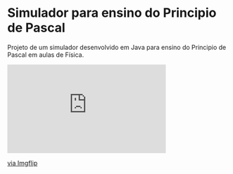 # Simulador para ensino do Principio de Pascal
Projeto de um simulador desenvolvido em Java para ensino do Principio de Pascal em aulas de Física.</p>

<div style="width:360px;max-width:100%;"><div style="height:0;padding-bottom:56.11%;position:relative;"><iframe width="360" height="202" style="position:absolute;top:0;left:0;width:100%;height:100%;" frameBorder="0" src="https://imgflip.com/embed/4xkuid"></iframe></div><p><a href="https://imgflip.com/gif/4xkuid">via Imgflip</a></p></div>
